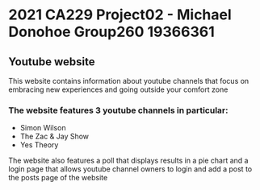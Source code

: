 # 2021 CA229 Project02 - Michael Donohoe Group260 19366361

## Youtube website

This website contains information about youtube channels that focus on 
embracing new experiences and going outside your comfort zone

### The website features 3 youtube channels in particular:

* Simon Wilson
* The Zac & Jay Show
* Yes Theory

The website also features a poll that displays results in a pie chart 
and a login page that allows youtube channel owners to login 
and add a post to the posts page of the website